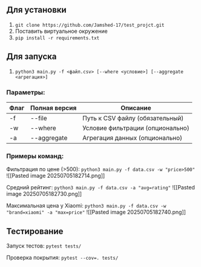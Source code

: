 ## Для установки

1. ```git clone https://github.com/Jamshed-17/test_projct.git```
2. Поставить виртуальное окружение
3. ```pip install -r requirements.txt```

## Для запуска
1. ```python3 main.py -f <файл.csv> [--where <условие>] [--aggregate <агрегация>]```

### Параметры:

| Флаг | Полная версия | Описание                         |
| ---- | ------------- | -------------------------------- |
| -f   | --file        | Путь к CSV файлу (обязательный)  |
| -w   | --where       | Условие фильтрации (опционально) |
| -a   | --aggregate   | Агрегация данных (опционально)   |


### Примеры команд:
Фильтрация по цене (>500):
```python3 main.py -f data.csv -w "price>500"```
![[Pasted image 20250705182714.png]]


Средний рейтинг:
```python3 main.py -f data.csv -a "avg=rating"```
![[Pasted image 20250705182730.png]]


Максимальная цена у Xiaomi:
```python3 main.py -f data.csv -w "brand=xiaomi" -a "max=price"```
![[Pasted image 20250705182740.png]]

## Тестирование
Запуск тестов:
```pytest tests/```

Проверка покрытия:
```pytest --cov=. tests/```